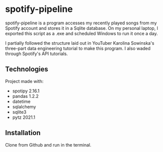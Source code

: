 # spotify-pipeline

spotify-pipeline is a program accesses my recently played
songs from my Spotify account and stores it in a 
Sqlite database. On my personal laptop, I exported this
script as a .exe and scheduled Windows to run it once a day.

I partially followed the structure laid out in YouTuber
Karolina Sowinska's three-part data engineering tutorial to
make this program. I also waded through Spotify's API 
tutorials.

## Technologies

Project made with:
- spotipy 2.16.1
- pandas 1.2.2
- datetime
- sqlalchemy
- sqlite3
- pytz 2021.1

## Installation

Clone from Github and run in the terminal.